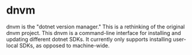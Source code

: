 # dnvm

dnvm is the "dotnet version manager." This is a rethinking of the original dnvm project. This dnvm is a command-line interface for installing and updating different dotnet SDKs. It currently only supports installing user-local SDKs, as opposed to machine-wide.
